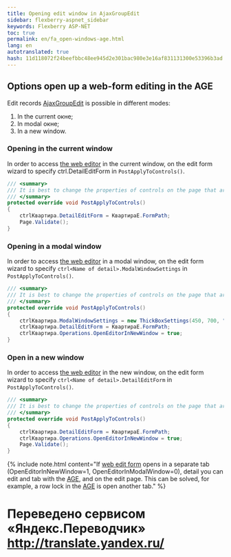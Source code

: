 ```yaml
--- 
title: Opening edit window in AjaxGroupEdit 
sidebar: flexberry-aspnet_sidebar 
keywords: Flexberry ASP-NET 
toc: true 
permalink: en/fa_open-windows-age.html 
lang: en 
autotranslated: true 
hash: 11d118072f24beefbbc48ee945d2e301bac980e3e16af831131300e53396b3ad 
--- 
```


## Options open up a web-form editing in the AGE 

Edit records [AjaxGroupEdit](fa_ajax-group-edit.html) is possible in different modes: 

1. In the current окне; 
2. In modal окне; 
3. In a new window. 

### Opening in the current window 

In order to access [the web editor](fa_editform.html) in the current window, on the edit form wizard to specify ctrl<Name of detail>.DetailEditForm in `PostApplyToControls()`. 

```csharp
/// <summary> 
/// It is best to change the properties of controls on the page that are not handled WebBinder. 
/// </summary> 
protected override void PostApplyToControls()
{
    ctrlКвартира.DetailEditForm = КвартираE.FormPath;
    Page.Validate();
}
``` 

### Opening in a modal window 

In order to access [the web editor](fa_editform.html) in a modal window, on the edit form wizard to specify `ctrl<Name of detail>.ModalWindowSettings` in `PostApplyToControls()`. 

```csharp
/// <summary> 
/// It is best to change the properties of controls on the page that are not handled WebBinder. 
/// </summary> 
protected override void PostApplyToControls()
{
    ctrlКвартира.ModalWindowSettings = new ThickBoxSettings(450, 700, "450*700");
    ctrlКвартира.DetailEditForm = КвартираE.FormPath;
    ctrlКвартира.Operations.OpenEditorInNewWindow = true;
}
``` 

### Open in a new window 

In order to access [the web editor](fa_editform.html) in the new window, on the edit form wizard to specify `ctrl<Name of detail>.DetailEditForm` in `PostApplyToControls()`. 

```csharp
/// <summary> 
/// It is best to change the properties of controls on the page that are not handled WebBinder. 
/// </summary> 
protected override void PostApplyToControls()
{
    ctrlКвартира.DetailEditForm = КвартираE.FormPath;
    ctrlКвартира.Operations.OpenEditorInNewWindow = true;
    Page.Validate();
}
``` 

{% include note.html content="If [web edit form](fa_editform.html) opens in a separate tab (OpenEditorInNewWindow=1, OpenEditorInModalWindow=0), detail you can edit and tab with the [AGE](fa_ajax-group-edit.html), and on the edit page. 
This can be solved, for example, a row lock in the [AGE](fa_ajax-group-edit.html) is open another tab." %} 



 # Переведено сервисом «Яндекс.Переводчик» http://translate.yandex.ru/
